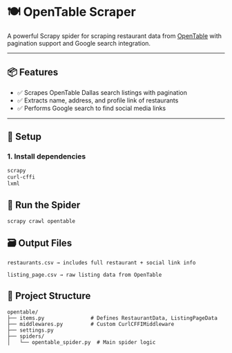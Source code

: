 # 🍽️ OpenTable Scraper

A powerful Scrapy spider for scraping restaurant data from [OpenTable](https://www.opentable.com) with pagination support and Google search integration.

---

## 📦 Features

- ✅ Scrapes OpenTable Dallas search listings with pagination
- ✅ Extracts name, address, and profile link of restaurants
- ✅ Performs Google search to find social media links

---

## 🔧 Setup

### 1. Install dependencies

```bash
scrapy 
curl-cffi
lxml 
```

## 🚀 Run the Spider

```
scrapy crawl opentable
```

## 🗃️ Output Files
```
restaurants.csv → includes full restaurant + social link info

listing_page.csv → raw listing data from OpenTable
```

## 📁 Project Structure

```
opentable/
├── items.py               # Defines RestaurantData, ListingPageData
├── middlewares.py         # Custom CurlCFFIMiddleware
├── settings.py            
├── spiders/
│   └── opentable_spider.py  # Main spider logic
```